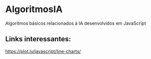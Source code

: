 # AlgoritmosIA
Algoritmos básicos relacionados à IA desenvolvidos em JavaScript

## Links interessantes:
https://plot.ly/javascript/line-charts/
